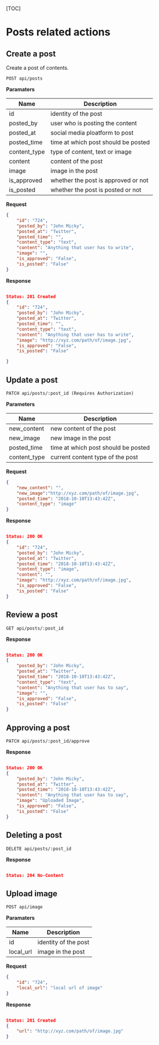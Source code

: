 [TOC]

# Posts related actions

## Create a post

Create a post of contents.

```
POST api/posts
```

**Paramaters**

Name         | Description
-------------|--------------------------------------
id           | identity of the post
posted_by    | user who is posting the content
posted_at    | social media ploatform to post
posted_time  | time at which post should be posted
content_type | type of content, text or image
content      | content of the post
image        | image in the post
is_approved  | whether the post is approved or not
is_posted    | whether the post is posted or not

**Request**
```json
{
    "id": "724",
    "posted_by": "John Micky",
    "posted_at": "Twitter",
    "posted_time": "",
    "content_type": "text",
    "content": "Anything that user has to write",
    "image": "",
    "is_approved": "False",
    "is_posted": "False"
}
```

**Response**
```json

Status: 201 Created
{
    "id": "724",
    "posted_by": "John Micky",
    "posted_at": "Twitter",
    "posted_time": "",
    "content_type": "text",
    "content": "Anything that user has to write",
    "image": "http://xyz.com/path/of/image.jpg",
    "is_approved": "False",
    "is_posted": "False"

}
```

## Update a post

```
PATCH api/posts/:post_id (Requires Authorization)
```

**Parameters**

Name         | Description
-------------|--------------------------------------
new_content  | new content of the post
new_image    | new image in the post
posted_time  | time at which post should be posted
content_type | current content type of the post

**Request**
```json
{
    "new_content": "",
    "new_image":"http://xyz.com/path/of/image.jpg",
    "posted_time": "2018-10-10T13:43:42Z",
    "content_type": "image"
}
```

**Response**
```json

Status: 200 OK
{
    "id": "724",
    "posted_by": "John Micky",
    "posted_at": "Twitter",
    "posted_time": "2018-10-10T13:43:42Z",
    "content_type": "image",
    "content": "",
    "image": "http://xyz.com/path/of/image.jpg",
    "is_approved": "False",
    "is_posted": "False"
}
```

## Review a post

```
GET api/posts/:post_id
```

**Response**
```json

Status: 200 OK
{
    "posted_by": "John Micky",
    "posted_at": "Twitter",
    "posted_time": "2018-10-10T13:43:42Z",
    "content_type": "text",
    "content": "Anything that user has to say",
    "image": "",
    "is_approved": "False",
    "is_posted": "False"
}
```

## Approving a post

```
PATCH api/posts/:post_id/approve
```

**Response**
```json

Status: 200 OK
{
    "posted_by": "John Micky",
    "posted_at": "Twitter",
    "posted_time": "2018-10-10T13:43:42Z",
    "content": "Anything that user has to say",
    "image": "Uploaded Image",
    "is_approved": "False",
    "is_posted": "False"
}
```

## Deleting a post

```
DELETE api/posts/:post_id
```

**Response**
```json

Status: 204 No-Content
```

## Upload image

```
POST api/image
```

**Paramaters**

Name         | Description
-------------|--------------------------------------
id           | identity of the post
local_url    | image in the post

**Request**
```json
{
    "id": "724",
    "local_url": "local url of image"
}
```

**Response**
```json

Status: 201 Created
{
    "url": "http://xyz.com/path/of/image.jpg"
}
```

